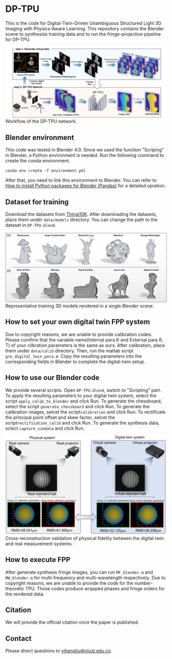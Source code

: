 # DP-TPU
This is the code for Digital-Twin-Driven Unambiguous Structured Light 3D Imaging with Physics-Aware Learning.
This repository contains the Blender scene to synthesize training data and to run the fringe-projection pipeline for DP-TPU.

![fig1](result/fig1.jpg)
Workflow of the DP-TPU network.

## Blender environment

This code was tested in Blender 4.0.
Since we used the function "Scriping" in Blender, a Python environment is needed.
Run the following command to create the conda environment.
```
conda env create -f environment.yml
```
After that, you need to link this environment to Blender. You can refer to [How to install Python packages for Blender (Pandas)](https://www.youtube.com/watch?v=gyRoY9QUNg0) for a detailed opration.

## Dataset for training
Download the datasets from [Thingi10K](https://github.com/Thingi10K/Thingi10K). After downloading the datasets, place them under `data/models` directory. You can change the path to the dataset in `DP-TPU.blend`.

![fig2](result/fig2.jpg)
Representative training 3D models rendered in a single Blender scene.

## How to set your own digital twin FPP system
Due to copyright reasons, we are unable to provide calibration codes. Please comfirm that the variable name(Internal para K and External para R, T) of your clibration parameters is the same as ours. After calibration, place them under `data/calib` directory.
Then, run the matlab script `gre_digital_twin_para.m`. Copy the resulting parameters into the corresponding fields in Blender to complete the digital-twin setup.

## How to use our Blender code
We provide several scripts. Open `DP-TPU.blend`, switch to "Scripting" part. 
To apply the resulting parameters to your digital twin system, select the script `apply_calib_to_blender` and click Run.
To generate the chessboard, select the script `generate_chessboard` and click Run.
To generate the calibration images, selcet the script`calibration` and click Run. 
To rectificate the principal point offset and skew factor, selcet the script`rectification_calib` and click Run. 
To generate the synthesis data, sclect `capture_simdata` and click Run.

![fig3](result/fig3.jpg)
Cross-reconstruction validation of physical fidelity between the digital twin and real measurement systems.

## How  to execute FPP
After generate synthesis fringe images, you can run `MF_blender.m` and `MW_blender.m` for multi-frequency and multi-wavelength respectively. Due to copyright reasons, we are unable to provide the code for the number-theoretic TPU.
Those codes produce wrapped phases and fringe orders for the rendered data.

## Citation
We will provide the official citation once the paper is published.

## Contact
Please direct questions to yihengliu@njust.edu.cn.


